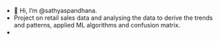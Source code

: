 - 👋 Hi, I’m @sathyaspandhana.
- Project on retail sales data and analysing the data to derive the trends and patterns, applied ML algorithms and confusion matrix.
- 

<!---
sathyaspandhana/sathyaspandhana is a ✨ special ✨ repository because its `README.md` (this file) appears on your GitHub profile.
You can click the Preview link to take a look at your changes.
--->
